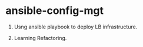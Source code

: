 # ansible-config-mgt

1. Usng ansible playbook to deploy LB infrastructure.

2. Learning Refactoring.
